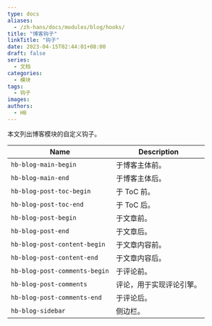 ```yaml
---
type: docs
aliases:
  - /zh-hans/docs/modules/blog/hooks/
title: "博客钩子"
linkTitle: "钩子"
date: 2023-04-15T02:44:01+08:00
draft: false
series:
  - 文档
categories:
  - 模块
tags:
  - 钩子
images:
authors:
  - HB
---
```


本文列出博客模块的自定义钩子。

<!--more-->

| Name                          | Description              |
| ----------------------------- | ------------------------ |
| `hb-blog-main-begin`          | 于博客主体前。           |
| `hb-blog-main-end`            | 于博客主体后。           |
| `hb-blog-post-toc-begin`      | 于 ToC 前。              |
| `hb-blog-post-toc-end`        | 于 ToC 后。              |
| `hb-blog-post-begin`          | 于文章前。               |
| `hb-blog-post-end`            | 于文章后。               |
| `hb-blog-post-content-begin`  | 于文章内容前。           |
| `hb-blog-post-content-end`    | 于文章内容后。           |
| `hb-blog-post-comments-begin` | 于评论前。               |
| `hb-blog-post-comments`       | 评论，用于实现评论引擎。 |
| `hb-blog-post-comments-end`   | 于评论后。               |
| `hb-blog-sidebar`             | 侧边栏。                 |
